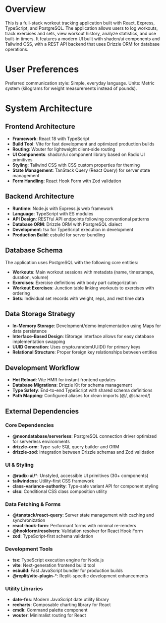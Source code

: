 # Overview

This is a full-stack workout tracking application built with React, Express, TypeScript, and PostgreSQL. The application allows users to log workouts, track exercises and sets, view workout history, analyze statistics, and use built-in timers. It features a modern UI built with shadcn/ui components and Tailwind CSS, with a REST API backend that uses Drizzle ORM for database operations.

# User Preferences

Preferred communication style: Simple, everyday language.
Units: Metric system (kilograms for weight measurements instead of pounds).

# System Architecture

## Frontend Architecture
- **Framework**: React 18 with TypeScript
- **Build Tool**: Vite for fast development and optimized production builds
- **Routing**: Wouter for lightweight client-side routing
- **UI Components**: shadcn/ui component library based on Radix UI primitives
- **Styling**: Tailwind CSS with CSS custom properties for theming
- **State Management**: TanStack Query (React Query) for server state management
- **Form Handling**: React Hook Form with Zod validation

## Backend Architecture
- **Runtime**: Node.js with Express.js web framework
- **Language**: TypeScript with ES modules
- **API Design**: RESTful API endpoints following conventional patterns
- **Database ORM**: Drizzle ORM with PostgreSQL dialect
- **Development**: tsx for TypeScript execution in development
- **Production Build**: esbuild for server bundling

## Database Schema
The application uses PostgreSQL with the following core entities:
- **Workouts**: Main workout sessions with metadata (name, timestamps, duration, volume)
- **Exercises**: Exercise definitions with body part categorization
- **Workout Exercises**: Junction table linking workouts to exercises with ordering
- **Sets**: Individual set records with weight, reps, and rest time data

## Data Storage Strategy
- **In-Memory Storage**: Development/demo implementation using Maps for data persistence
- **Interface-Based Design**: IStorage interface allows for easy database implementation swapping
- **UUID Generation**: Uses crypto.randomUUID() for primary keys
- **Relational Structure**: Proper foreign key relationships between entities

## Development Workflow
- **Hot Reload**: Vite HMR for instant frontend updates
- **Database Migrations**: Drizzle Kit for schema management
- **Type Safety**: End-to-end TypeScript with shared schema definitions
- **Path Mapping**: Configured aliases for clean imports (@/, @shared/)

## External Dependencies

### Core Dependencies
- **@neondatabase/serverless**: PostgreSQL connection driver optimized for serverless environments
- **drizzle-orm**: Type-safe SQL query builder and ORM
- **drizzle-zod**: Integration between Drizzle schemas and Zod validation

### UI & Styling
- **@radix-ui/***: Unstyled, accessible UI primitives (30+ components)
- **tailwindcss**: Utility-first CSS framework
- **class-variance-authority**: Type-safe variant API for component styling
- **clsx**: Conditional CSS class composition utility

### Data Fetching & Forms
- **@tanstack/react-query**: Server state management with caching and synchronization
- **react-hook-form**: Performant forms with minimal re-renders
- **@hookform/resolvers**: Validation resolver for React Hook Form
- **zod**: TypeScript-first schema validation

### Development Tools
- **tsx**: TypeScript execution engine for Node.js
- **vite**: Next-generation frontend build tool
- **esbuild**: Fast JavaScript bundler for production builds
- **@replit/vite-plugin-***: Replit-specific development enhancements

### Utility Libraries
- **date-fns**: Modern JavaScript date utility library
- **recharts**: Composable charting library for React
- **cmdk**: Command palette component
- **wouter**: Minimalist routing for React